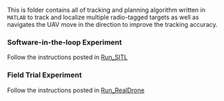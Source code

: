 This is folder contains all of tracking and planning algorithm written in `MATLAB` to track and localize multiple radio-tagged targets as well as navigates the UAV move in the direction to improve the tracking accuracy.

### Software-in-the-loop Experiment

Follow the instructions posted in [Run_SITL](Run_SITL.md)

### Field Trial Experiment

Follow the instructions posted in [Run_RealDrone](Run_RealDrone.md)